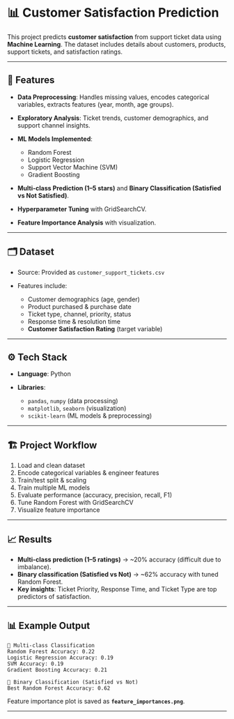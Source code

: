
# 📊 Customer Satisfaction Prediction

This project predicts **customer satisfaction** from support ticket data using **Machine Learning**.
The dataset includes details about customers, products, support tickets, and satisfaction ratings.

---

## 🚀 Features

* **Data Preprocessing**: Handles missing values, encodes categorical variables, extracts features (year, month, age groups).
* **Exploratory Analysis**: Ticket trends, customer demographics, and support channel insights.
* **ML Models Implemented**:

  * Random Forest
  * Logistic Regression
  * Support Vector Machine (SVM)
  * Gradient Boosting
* **Multi-class Prediction (1–5 stars)** and **Binary Classification (Satisfied vs Not Satisfied)**.
* **Hyperparameter Tuning** with GridSearchCV.
* **Feature Importance Analysis** with visualization.

---

## 🗂 Dataset

* Source: Provided as `customer_support_tickets.csv`
* Features include:

  * Customer demographics (age, gender)
  * Product purchased & purchase date
  * Ticket type, channel, priority, status
  * Response time & resolution time
  * **Customer Satisfaction Rating** (target variable)

---

## ⚙️ Tech Stack

* **Language**: Python
* **Libraries**:

  * `pandas`, `numpy` (data processing)
  * `matplotlib`, `seaborn` (visualization)
  * `scikit-learn` (ML models & preprocessing)

---

## 🏗️ Project Workflow

1. Load and clean dataset
2. Encode categorical variables & engineer features
3. Train/test split & scaling
4. Train multiple ML models
5. Evaluate performance (accuracy, precision, recall, F1)
6. Tune Random Forest with GridSearchCV
7. Visualize feature importance

---

## 📈 Results

* **Multi-class prediction (1–5 ratings)** → \~20% accuracy (difficult due to imbalance).
* **Binary classification (Satisfied vs Not)** → \~62% accuracy with tuned Random Forest.
* **Key insights**: Ticket Priority, Response Time, and Ticket Type are top predictors of satisfaction.

---

## 📊 Example Output

```text
🔹 Multi-class Classification
Random Forest Accuracy: 0.22
Logistic Regression Accuracy: 0.19
SVM Accuracy: 0.19
Gradient Boosting Accuracy: 0.21

🔹 Binary Classification (Satisfied vs Not)
Best Random Forest Accuracy: 0.62
```

Feature importance plot is saved as **`feature_importances.png`**.


---



